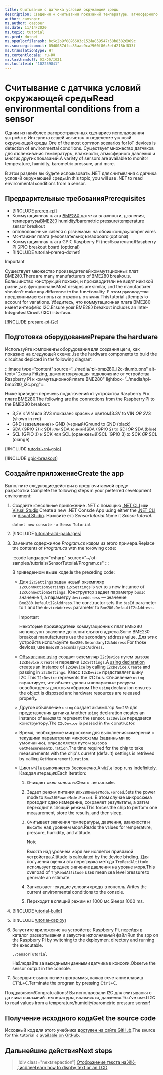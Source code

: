 ```yaml
---
title: Считывание с датчика условий окружающей среды
description: Сведения о считывания показаний температуры, атмосферного давления и влажности с помощью библиотек Интернета вещей .NET.
author: camsoper
ms.author: casoper
ms.date: 11/14/2020
ms.topic: tutorial
ms.prod: dotnet
ms.openlocfilehash: bc5c2b9f0876603c152da859547c58b83826969c
ms.sourcegitcommit: 05d0087dfca85aac9ca2960f86c5efd218bf833f
ms.translationtype: HT
ms.contentlocale: ru-RU
ms.lasthandoff: 03/30/2021
ms.locfileid: "102259841"
---
```

# <a name="read-environmental-conditions-from-a-sensor"></a><span data-ttu-id="9fe47-103">Считывание с датчика условий окружающей среды</span><span class="sxs-lookup"><span data-stu-id="9fe47-103">Read environmental conditions from a sensor</span></span>

<span data-ttu-id="9fe47-104">Одним из наиболее распространенных сценариев использования устройств Интернета вещей является определение условий окружающей среды.</span><span class="sxs-lookup"><span data-stu-id="9fe47-104">One of the most common scenarios for IoT devices is detection of environmental conditions.</span></span> <span data-ttu-id="9fe47-105">Существует множество датчиков для отслеживания температуры, влажности, атмосферного давления и многих других показаний.</span><span class="sxs-lookup"><span data-stu-id="9fe47-105">A variety of sensors are available to monitor temperature, humidity, barometric pressure, and more.</span></span>

<span data-ttu-id="9fe47-106">В этом разделе вы будете использовать .NET для считывания с датчика условий окружающей среды.</span><span class="sxs-lookup"><span data-stu-id="9fe47-106">In this topic, you will use .NET to read environmental conditions from a sensor.</span></span>

## <a name="prerequisites"></a><span data-ttu-id="9fe47-107">Предварительные требования</span><span class="sxs-lookup"><span data-stu-id="9fe47-107">Prerequisites</span></span>

- [!INCLUDE [prereq-rpi](../includes/prereq-rpi.md)]
- <span data-ttu-id="9fe47-108">Коммутационная плата [BME280](https://learn.adafruit.com/adafruit-bme280-humidity-barometric-pressure-temperature-sensor-breakout) датчика влажности, давления, температуры</span><span class="sxs-lookup"><span data-stu-id="9fe47-108">[BME280](https://learn.adafruit.com/adafruit-bme280-humidity-barometric-pressure-temperature-sensor-breakout) humidity/barometric pressure/temperature sensor breakout</span></span>
- <span data-ttu-id="9fe47-109">оптоволоконные кабеля с разъемами на обоих концах;</span><span class="sxs-lookup"><span data-stu-id="9fe47-109">Jumper wires</span></span>
- <span data-ttu-id="9fe47-110">Монтажная плата (необязательно)</span><span class="sxs-lookup"><span data-stu-id="9fe47-110">Breadboard (optional)</span></span>
- <span data-ttu-id="9fe47-111">Коммутационная плата GPIO Raspberry Pi (необязательно)</span><span class="sxs-lookup"><span data-stu-id="9fe47-111">Raspberry Pi GPIO breakout board (optional)</span></span>
- [!INCLUDE [tutorial-prereq-dotnet](../includes/tutorial-prereq-dotnet.md)]

> [!IMPORTANT]
> <span data-ttu-id="9fe47-112">Существует множество производителей коммутационных плат BME280.</span><span class="sxs-lookup"><span data-stu-id="9fe47-112">There are many manufacturers of BME280 breakouts.</span></span> <span data-ttu-id="9fe47-113">Большинство конструкций похожи, и производители не видят никакой разницы в функционале.</span><span class="sxs-lookup"><span data-stu-id="9fe47-113">Most designs are similar, and the manufacturer shouldn't make any difference to the functionality.</span></span> <span data-ttu-id="9fe47-114">В этом руководстве предпринимается попытка отразить отличия.</span><span class="sxs-lookup"><span data-stu-id="9fe47-114">This tutorial attempts to account for variations.</span></span> <span data-ttu-id="9fe47-115">Убедитесь, что коммутационная плата BME280 имеет интерфейс I2C.</span><span class="sxs-lookup"><span data-stu-id="9fe47-115">Ensure your BME280 breakout includes an Inter-Integrated Circuit (I2C) interface.</span></span>

[!INCLUDE [prepare-pi-i2c](../includes/prepare-pi-i2c.md)]

## <a name="prepare-the-hardware"></a><span data-ttu-id="9fe47-116">Подготовка оборудования</span><span class="sxs-lookup"><span data-stu-id="9fe47-116">Prepare the hardware</span></span>

<span data-ttu-id="9fe47-117">Используйте компоненты оборудования для создания цепи, как показано на следующей схеме:</span><span class="sxs-lookup"><span data-stu-id="9fe47-117">Use the hardware components to build the circuit as depicted in the following diagram:</span></span>

:::image type="content" source="../media/rpi-bmp280_i2c-thumb.png" alt-text="Схема Fritzing, демонстрирующая подключение от устройства Raspberry Pi к коммутационной плате BME280" lightbox="../media/rpi-bmp280_i2c.png":::

<span data-ttu-id="9fe47-119">Ниже приведен перечень подключений от устройства Raspberry Pi к плате BME280.</span><span class="sxs-lookup"><span data-stu-id="9fe47-119">The following are the connections from the Raspberry Pi to the BME280 breakout:</span></span>

- <span data-ttu-id="9fe47-120">3,3V к VIN *или* 3V3 (показано красным цветом)</span><span class="sxs-lookup"><span data-stu-id="9fe47-120">3.3V to VIN *OR* 3V3 (shown in red)</span></span>
- <span data-ttu-id="9fe47-121">GND (заземление) к GND (черный)</span><span class="sxs-lookup"><span data-stu-id="9fe47-121">Ground to GND (black)</span></span>
- <span data-ttu-id="9fe47-122">SDA (GPIO 2) к SDI *или* SDA (синий)</span><span class="sxs-lookup"><span data-stu-id="9fe47-122">SDA (GPIO 2) to SDI *OR* SDA (blue)</span></span>
- <span data-ttu-id="9fe47-123">SCL (GPIO 3) к SCK *или* SCL (оранжевый)</span><span class="sxs-lookup"><span data-stu-id="9fe47-123">SCL (GPIO 3) to SCK *OR* SCL (orange)</span></span>

[!INCLUDE [tutorial-rpi-gpio](../includes/tutorial-rpi-gpio.md)]

[!INCLUDE [gpio-breakout](../includes/gpio-breakout.md)]

## <a name="create-the-app"></a><span data-ttu-id="9fe47-124">Создайте приложение</span><span class="sxs-lookup"><span data-stu-id="9fe47-124">Create the app</span></span>

<span data-ttu-id="9fe47-125">Выполните следующие действия в предпочитаемой среде разработки.</span><span class="sxs-lookup"><span data-stu-id="9fe47-125">Complete the following steps in your preferred development environment:</span></span>

1. <span data-ttu-id="9fe47-126">Создайте консольное приложение .NET с помощью [.NET CLI](../../core/tools/dotnet-new.md) или [Visual Studio](../../core/tutorials/with-visual-studio.md).</span><span class="sxs-lookup"><span data-stu-id="9fe47-126">Create a new .NET Console App using either the [.NET CLI](../../core/tools/dotnet-new.md) or [Visual Studio](../../core/tutorials/with-visual-studio.md).</span></span> <span data-ttu-id="9fe47-127">Назовите его *SensorTutorial*.</span><span class="sxs-lookup"><span data-stu-id="9fe47-127">Name it *SensorTutorial*.</span></span>

    ```dotnetcli
    dotnet new console -o SensorTutorial
    ```

1. [!INCLUDE [tutorial-add-packages](../includes/tutorial-add-packages.md)]
1. <span data-ttu-id="9fe47-128">Замените содержимое *Program.cs* кодом из этого примера.</span><span class="sxs-lookup"><span data-stu-id="9fe47-128">Replace the contents of *Program.cs* with the following code:</span></span>

    :::code language="csharp" source="~/iot-samples/tutorials/SensorTutorial/Program.cs" :::

    <span data-ttu-id="9fe47-129">В приведенном выше коде:</span><span class="sxs-lookup"><span data-stu-id="9fe47-129">In the preceding code:</span></span>

    - <span data-ttu-id="9fe47-130">Для `i2cSettings` задан новый экземпляр `I2cConnectionSettings`.</span><span class="sxs-lookup"><span data-stu-id="9fe47-130">`i2cSettings` is set to a new instance of `I2cConnectionSettings`.</span></span> <span data-ttu-id="9fe47-131">Конструктор задает параметру `busId` значение 1, а параметру `deviceAddress` — значение `Bme280.DefaultI2cAddress`.</span><span class="sxs-lookup"><span data-stu-id="9fe47-131">The constructor sets the `busId` parameter to 1 and the `deviceAddress` parameter to `Bme280.DefaultI2cAddress`.</span></span>

        > [!IMPORTANT]
        > <span data-ttu-id="9fe47-132">Некоторые производители коммутационных плат BME280 используют значение дополнительного адреса.</span><span class="sxs-lookup"><span data-stu-id="9fe47-132">Some BME280 breakout manufacturers use the secondary address value.</span></span> <span data-ttu-id="9fe47-133">Для этих устройств используйте `Bme280.SecondaryI2cAddress`.</span><span class="sxs-lookup"><span data-stu-id="9fe47-133">For those devices, use `Bme280.SecondaryI2cAddress`.</span></span>

    - <span data-ttu-id="9fe47-134">[Объявление using](../../csharp/whats-new/csharp-8.md#using-declarations) создает экземпляр `I2cDevice` путем вызова `I2cDevice.Create` и передачи `i2cSettings`.</span><span class="sxs-lookup"><span data-stu-id="9fe47-134">A [using declaration](../../csharp/whats-new/csharp-8.md#using-declarations) creates an instance of `I2cDevice` by calling `I2cDevice.Create` and passing in `i2cSettings`.</span></span> <span data-ttu-id="9fe47-135">Класс `I2cDevice` представляет шину I2C.</span><span class="sxs-lookup"><span data-stu-id="9fe47-135">This `I2cDevice` represents the I2C bus.</span></span> <span data-ttu-id="9fe47-136">Объявление `using` гарантирует, что объект удален и аппаратные ресурсы освобождены должным образом.</span><span class="sxs-lookup"><span data-stu-id="9fe47-136">The `using` declaration ensures the object is disposed and hardware resources are released properly.</span></span>
    - <span data-ttu-id="9fe47-137">Другое объявление `using` создает экземпляр `Bme280` для представления датчика.</span><span class="sxs-lookup"><span data-stu-id="9fe47-137">Another `using` declaration creates an instance of `Bme280` to represent the sensor.</span></span> <span data-ttu-id="9fe47-138">`I2cDevice` передается конструктору.</span><span class="sxs-lookup"><span data-stu-id="9fe47-138">The `I2cDevice` is passed in the constructor.</span></span>
    - <span data-ttu-id="9fe47-139">Время, необходимое микросхеме для выполнения измерений с текущими параметрами микросхемы (заданными по умолчанию), определяется путем вызова `GetMeasurementDuration`.</span><span class="sxs-lookup"><span data-stu-id="9fe47-139">The time required for the chip to take measurements with the chip's current (default) settings is retrieved by calling `GetMeasurementDuration`.</span></span>
    - <span data-ttu-id="9fe47-140">Цикл `while` выполняется бесконечно.</span><span class="sxs-lookup"><span data-stu-id="9fe47-140">A `while` loop runs indefinitely.</span></span> <span data-ttu-id="9fe47-141">Каждая итерация:</span><span class="sxs-lookup"><span data-stu-id="9fe47-141">Each iteration:</span></span>
        1. <span data-ttu-id="9fe47-142">Очищает окно консоли.</span><span class="sxs-lookup"><span data-stu-id="9fe47-142">Clears the console.</span></span>
        1. <span data-ttu-id="9fe47-143">Задает режим питания `Bmx280PowerMode.Forced`.</span><span class="sxs-lookup"><span data-stu-id="9fe47-143">Sets the power mode to `Bmx280PowerMode.Forced`.</span></span> <span data-ttu-id="9fe47-144">В этом случае микросхема проводит одно измерение, сохраняет результаты, а затем переходит в спящий режим.</span><span class="sxs-lookup"><span data-stu-id="9fe47-144">This forces the chip to perform one measurement, store the results, and then sleep.</span></span>
        1. <span data-ttu-id="9fe47-145">Считывает значения температуры, давления, влажности и высоты над уровнем моря.</span><span class="sxs-lookup"><span data-stu-id="9fe47-145">Reads the values for temperature, pressure, humidity, and altitude.</span></span>

            > [!NOTE]
            > <span data-ttu-id="9fe47-146">Высота над уровнем моря вычисляется привязкой устройства.</span><span class="sxs-lookup"><span data-stu-id="9fe47-146">Altitude is calculated by the device binding.</span></span> <span data-ttu-id="9fe47-147">Для получения оценки эта перегрузка метода `TryReadAltitude` использует среднее значение давления на уровне моря.</span><span class="sxs-lookup"><span data-stu-id="9fe47-147">This overload of `TryReadAltitude` uses mean sea level pressure to generate an estimate.</span></span>

        1. <span data-ttu-id="9fe47-148">Записывает текущие условия среды в консоль.</span><span class="sxs-lookup"><span data-stu-id="9fe47-148">Writes the current environmental conditions to the console.</span></span>
        1. <span data-ttu-id="9fe47-149">Переходит в спящий режим на 1000 мс.</span><span class="sxs-lookup"><span data-stu-id="9fe47-149">Sleeps 1000 ms.</span></span>

1. [!INCLUDE [tutorial-build](../includes/tutorial-build.md)]
1. [!INCLUDE [tutorial-deploy](../includes/tutorial-deploy.md)]
1. <span data-ttu-id="9fe47-150">Запустите приложение на устройстве Raspberry Pi, перейдя в каталог развертывания и запустив исполняемый файл.</span><span class="sxs-lookup"><span data-stu-id="9fe47-150">Run the app on the Raspberry Pi by switching to the deployment directory and running the executable.</span></span>

    ```bash
    ./SensorTutorial
    ```

    <span data-ttu-id="9fe47-151">Наблюдайте за выходными данными датчика в консоли.</span><span class="sxs-lookup"><span data-stu-id="9fe47-151">Observe the sensor output in the console.</span></span>

1. <span data-ttu-id="9fe47-152">Завершите выполнение программы, нажав сочетание клавиш <kbd>CTRL+C</kbd>.</span><span class="sxs-lookup"><span data-stu-id="9fe47-152">Terminate the program by pressing <kbd>Ctrl+C</kbd>.</span></span>

<span data-ttu-id="9fe47-153">Поздравляем!</span><span class="sxs-lookup"><span data-stu-id="9fe47-153">Congratulations!</span></span> <span data-ttu-id="9fe47-154">Вы использовали I2C для считывания с датчика показаний температуры, влажности, давления.</span><span class="sxs-lookup"><span data-stu-id="9fe47-154">You've used I2C to read values from a temperature/humidity/barometric pressure sensor!</span></span>

## <a name="get-the-source-code"></a><span data-ttu-id="9fe47-155">Получение исходного кода</span><span class="sxs-lookup"><span data-stu-id="9fe47-155">Get the source code</span></span>

<span data-ttu-id="9fe47-156">Исходный код для этого учебника [доступен на сайте GitHub](https://github.com/MicrosoftDocs/dotnet-iot-assets/tree/master/tutorials/SensorTutorial).</span><span class="sxs-lookup"><span data-stu-id="9fe47-156">The source for this tutorial is [available on GitHub](https://github.com/MicrosoftDocs/dotnet-iot-assets/tree/master/tutorials/SensorTutorial).</span></span>

## <a name="next-steps"></a><span data-ttu-id="9fe47-157">Дальнейшие действия</span><span class="sxs-lookup"><span data-stu-id="9fe47-157">Next steps</span></span>

> [!div class="nextstepaction"]
> [<span data-ttu-id="9fe47-158">Отображение текста на ЖК-дисплее</span><span class="sxs-lookup"><span data-stu-id="9fe47-158">Learn how to display text on an LCD</span></span>](../tutorials/lcd-display.md)
